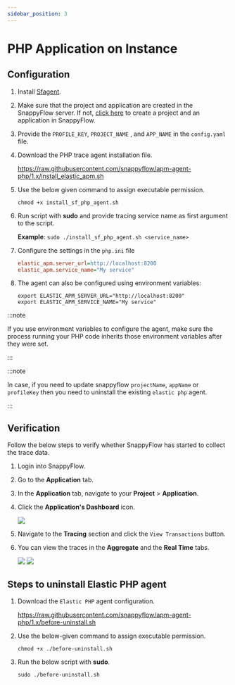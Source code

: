 ```yaml
---
sidebar_position: 3 
---
```

# PHP Application on Instance
## Configuration

1. Install [Sfagent](/docs.snappyflow.io/docs/Integrations/os/linux/sfagent_linux).

2. Make sure that the project and application are created in the SnappyFlow server. If not, [click here](https://stage-docs.snappyflow.io/docs/RUM/agent_installation/others#create-a-project-in-snappyflow-portal) to create a project and an application in SnappyFlow.

3. Provide the `PROFILE_KEY`,  `PROJECT_NAME` , and `APP_NAME`  in the `config.yaml` file.

4. Download the PHP trace agent installation file.

   https://raw.githubusercontent.com/snappyflow/apm-agent-php/1.x/install_elastic_apm.sh

5. Use the below given command to assign executable permission.
   ```
   chmod +x install_sf_php_agent.sh
   ```

6. Run script with **sudo** and provide tracing service name as first argument to the script.

   **Example**: `sudo ./install_sf_php_agent.sh <service_name>`

7. Configure the settings in the `php.ini` file

   ```ini
   elastic_apm.server_url=http://localhost:8200
   elastic_apm.service_name="My service"
   ```

8. The agent can also be configured using environment variables:
   ```
   export ELASTIC_APM_SERVER_URL="http://localhost:8200"
   export ELASTIC_APM_SERVICE_NAME="My service"
   ```

:::note

If you use environment variables to configure the agent, make sure the process running your PHP code inherits those environment variables after they were set.

:::

:::note

In case, if you need to update snappyflow `projectName`, `appName` or `profileKey` then you need to uninstall the existing `elastic php` agent. 

:::



## Verification

Follow the below steps to verify whether SnappyFlow has started to collect the trace data.

1. Login into SnappyFlow.

2. Go to the **Application** tab.

3. In the **Application** tab, navigate to your **Project** > **Application**.

4. Click the **Application's Dashboard** icon.

   <img src="/img/tracing/image_2.png" />

5. Navigate to the **Tracing** section and click the `View Transactions` button.

6. You can view the traces in the **Aggregate** and the **Real Time** tabs.

   <img src="/img/tracing/image_1.png" />

   <img src="/img/tracing/image_3.png" />

## Steps to uninstall Elastic PHP agent

1. Download the `Elastic PHP` agent configuration.

   https://raw.githubusercontent.com/snappyflow/apm-agent-php/1.x/before-uninstall.sh

2. Use the below-given command to assign executable permission.

   `chmod +x ./before-uninstall.sh`

3. Run the below script with **sudo**.

    `sudo ./before-uninstall.sh`
